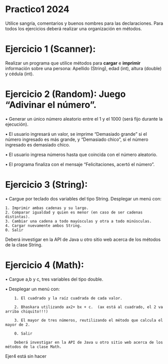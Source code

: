 # Practico1 2024
Utilice sangría, comentarios y buenos nombres para las declaraciones.
Para todos los ejercicios deberá realizar una organización en métodos.

# Ejercicio 1 (Scanner): 

Realizar un programa que utilice métodos para **cargar**  e **imprimir** información sobre una persona: Apellido (String), edad (int), altura (double) y cédula (int). 


# Ejercicio 2 (Random): Juego “Adivinar el número”. 

•	Generar un único número aleatorio entre el 1 y el 1000 (será fijo durante la ejecución).

•	El usuario ingresará un valor, se imprime “Demasiado grande” si el número ingresado es más grande, y “Demasiado chico”, si el número ingresado es demasiado chico. 

•	El usuario ingresa números hasta que coincida con el número aleatorio. 

•	El programa finaliza con el mensaje “Felicitaciones, acertó el número”.

# Ejercicio 3 (String): 

•	Cargue por teclado dos variables del tipo String. Desplegar un menú con:

	1. Imprimir ambas cadenas y su largo.
	2. Comparar igualdad y quien es menor (en caso de ser cadenas distintas).
	3. Cambiar una cadena a todo mayúsculas y otra a todo minúsculas.
	4. Cargar nuevamente ambos String.
	0. Salir

Deberá investigar en la API de Java u otro sitio web acerca de los métodos de la clase String.

# Ejercicio 4 (Math):  
•	Cargue a,b y c, tres variables del tipo double. 

•	Desplegar un menú con:

		1. El cuadrado y la raíz cuadrada de cada valor.
  
		2. Bhaskara utilizando ax2+ bx + c.  (ax está al cuadrado, el 2 va arriba chiquito!!!)
  
		3. El mayor de tres números, reutilizando el método que calcula el mayor de 2.
  
		0. Salir
  
		Deberá investigar en la API de Java u otro sitio web acerca de los métodos de la clase Math.

Ejer4 está sin hacer

